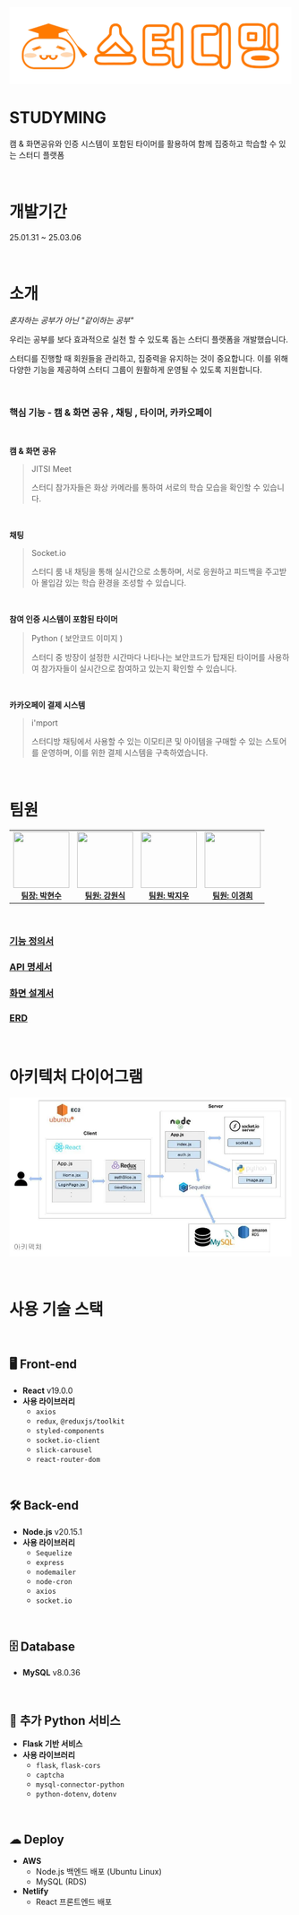 ![스터디밍](https://github.com/ggumugi/studyming-frontend/blob/main/public/img/%EC%8A%A4%ED%84%B0%EB%94%94%EB%B0%8D.png)
# STUDYMING

캠 & 화면공유와 인증 시스템이 포함된 타이머를 활용하여 함께 집중하고 학습할 수 있는 스터디 플랫폼

<br/>

# 개발기간

25.01.31 ~ 25.03.06

<br/>

# 소개

*혼자하는 공부가 아닌 "같이하는 공부"*

우리는 공부를 보다 효과적으로 실천 할 수 있도록 돕는 스터디 플랫폼을 개발했습니다.

스터디를 진행할 때 회원들을 관리하고, 집중력을 유지하는 것이 중요합니다. 이를 위해 다양한 기능을 제공하여 스터디 그룹이 원활하게 운영될 수 있도록 지원합니다.

<br/>

### 핵심 기능 - 캠 & 화면 공유 , 채팅 , 타이머, 카카오페이

<br/>

**캠 & 화면 공유**
> JITSI Meet
>
> 스터디 참가자들은 화상 카메라를 통하여 서로의 학습 모습을 확인할 수 있습니다.
<br/>

 **채팅**
> Socket.io
> 
> 스터디 룸 내 채팅을 통해 실시간으로 소통하며, 서로 응원하고 피드백을 주고받아 몰입감 있는 학습 환경을 조성할 수 있습니다.
<br/>

**참여 인증 시스템이 포함된 타이머**
>  Python ( 보안코드 이미지 )
> 
> 스터디 중 방장이 설정한 시간마다 나타나는 보안코드가 탑재된 타이머를 사용하여 참가자들이 실시간으로 참여하고 있는지 확인할 수 있습니다.
<br/>

 **카카오페이 결제 시스템**
> i'mport
> 
> 스터디방 채팅에서 사용할 수 있는 이모티콘 및 아이템을 구매할 수 있는 스토어를 운영하며, 이를 위한 결제 시스템을 구축하였습니다.
<br/>

# 팀원
<table>
  <tr align="center">
    <td>
      <a href="https://github.com/ggumugi">
        <img src="https://github.com/ggumugi.png" width="100" height="100"><br>
        <strong>팀장: 박현수</strong>
      </a>
    </td>
    <td>
      <a href="https://github.com/kangwonsik07">
        <img src="https://github.com/kangwonsik07.png" width="100" height="100"><br>
        <strong>팀원: 강원식</strong>
      </a>
    </td>
    <td>
      <a href="https://github.com/jiwoo1114">
        <img src="https://github.com/jiwoo1114.png" width="100" height="100"><br>
        <strong>팀원: 박지우</strong>
      </a>
    </td>
    <td>
      <a href="https://github.com/000Lee">
        <img src="https://github.com/000Lee.png" width="100" height="100"><br>
        <strong>팀원: 이경희</strong>
      </a>
    </td>
  </tr>
</table>
<br/>

### [기능 정의서](https://docs.google.com/spreadsheets/d/1I2MoGMJaKYxN_koUClxVCo37FfeTB7ZJXELmgS2L358/edit?gid=0#gid=0)

### [API 명세서](https://docs.google.com/spreadsheets/d/1I2MoGMJaKYxN_koUClxVCo37FfeTB7ZJXELmgS2L358/edit?gid=1039081252#gid=1039081252)

### [화면 설계서](https://www.figma.com/design/bPH7YyiRWYclDMpJbxT2zb/Studyming?node-id=0-1&t=mG50EjOrFCx8irmo-1)

### [ERD](https://www.erdcloud.com/d/BZx5MLdTEuL4ALwRz)

<br/>

# 아키텍처 다이어그램
![아키텍처 다이어그램](https://github.com/ggumugi/studyming-frontend/blob/main/public/img/%EC%95%84%ED%82%A4%ED%85%8D%EC%B3%90.webp)

<br/>

# 사용 기술 스택  
<br/>

## 🖥 Front-end  
- **React** v19.0.0  
- **사용 라이브러리**  
  - `axios`  
  - `redux`, `@reduxjs/toolkit`  
  - `styled-components`  
  - `socket.io-client`  
  - `slick-carousel`  
  - `react-router-dom`  

<br/>

## 🛠 Back-end  
- **Node.js** v20.15.1  
- **사용 라이브러리**  
  - `Sequelize`  
  - `express`  
  - `nodemailer`  
  - `node-cron`  
  - `axios`  
  - `socket.io`  

<br/>

## 🗄 Database  
- **MySQL** v8.0.36  

<br/>

## 🐍 추가 Python 서비스  
- **Flask 기반 서비스**  
- **사용 라이브러리**  
  - `flask`, `flask-cors`  
  - `captcha`  
  - `mysql-connector-python`  
  - `python-dotenv`, `dotenv`  

<br/>

## ☁ Deploy
- **AWS**  
  - Node.js 백엔드 배포 (Ubuntu Linux)  
  - MySQL (RDS)  
- **Netlify**  
  - React 프론트엔드 배포  


